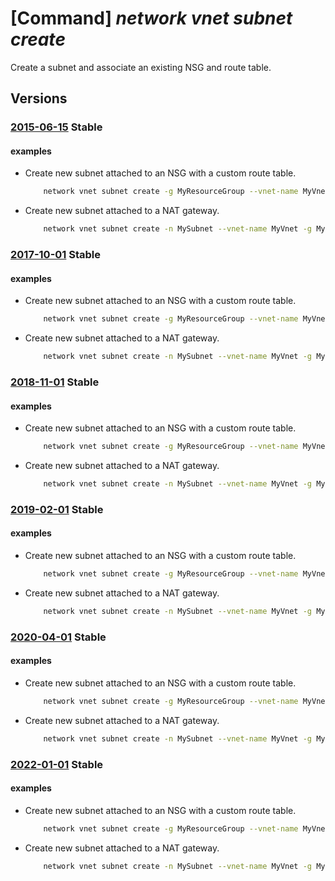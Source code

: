 # [Command] _network vnet subnet create_

Create a subnet and associate an existing NSG and route table.

## Versions

### [2015-06-15](/Resources/mgmt-plane/L3N1YnNjcmlwdGlvbnMve30vcmVzb3VyY2Vncm91cHMve30vcHJvdmlkZXJzL21pY3Jvc29mdC5uZXR3b3JrL3ZpcnR1YWxuZXR3b3Jrcy97fS9zdWJuZXRzL3t9/2015-06-15.xml) **Stable**

<!-- mgmt-plane /subscriptions/{}/resourcegroups/{}/providers/microsoft.network/virtualnetworks/{}/subnets/{} 2015-06-15 -->

#### examples

- Create new subnet attached to an NSG with a custom route table.
    ```bash
        network vnet subnet create -g MyResourceGroup --vnet-name MyVnet -n MySubnet --address-prefixes 10.0.0.0/24 --network-security-group MyNsg --route-table MyRouteTable
    ```

- Create new subnet attached to a NAT gateway.
    ```bash
        network vnet subnet create -n MySubnet --vnet-name MyVnet -g MyResourceGroup --nat-gateway MyNatGateway --address-prefixes "10.0.0.0/21"
    ```

### [2017-10-01](/Resources/mgmt-plane/L3N1YnNjcmlwdGlvbnMve30vcmVzb3VyY2Vncm91cHMve30vcHJvdmlkZXJzL21pY3Jvc29mdC5uZXR3b3JrL3ZpcnR1YWxuZXR3b3Jrcy97fS9zdWJuZXRzL3t9/2017-10-01.xml) **Stable**

<!-- mgmt-plane /subscriptions/{}/resourcegroups/{}/providers/microsoft.network/virtualnetworks/{}/subnets/{} 2017-10-01 -->

#### examples

- Create new subnet attached to an NSG with a custom route table.
    ```bash
        network vnet subnet create -g MyResourceGroup --vnet-name MyVnet -n MySubnet --address-prefixes 10.0.0.0/24 --network-security-group MyNsg --route-table MyRouteTable
    ```

- Create new subnet attached to a NAT gateway.
    ```bash
        network vnet subnet create -n MySubnet --vnet-name MyVnet -g MyResourceGroup --nat-gateway MyNatGateway --address-prefixes "10.0.0.0/21"
    ```

### [2018-11-01](/Resources/mgmt-plane/L3N1YnNjcmlwdGlvbnMve30vcmVzb3VyY2Vncm91cHMve30vcHJvdmlkZXJzL21pY3Jvc29mdC5uZXR3b3JrL3ZpcnR1YWxuZXR3b3Jrcy97fS9zdWJuZXRzL3t9/2018-11-01.xml) **Stable**

<!-- mgmt-plane /subscriptions/{}/resourcegroups/{}/providers/microsoft.network/virtualnetworks/{}/subnets/{} 2018-11-01 -->

#### examples

- Create new subnet attached to an NSG with a custom route table.
    ```bash
        network vnet subnet create -g MyResourceGroup --vnet-name MyVnet -n MySubnet --address-prefixes 10.0.0.0/24 --network-security-group MyNsg --route-table MyRouteTable
    ```

- Create new subnet attached to a NAT gateway.
    ```bash
        network vnet subnet create -n MySubnet --vnet-name MyVnet -g MyResourceGroup --nat-gateway MyNatGateway --address-prefixes "10.0.0.0/21"
    ```

### [2019-02-01](/Resources/mgmt-plane/L3N1YnNjcmlwdGlvbnMve30vcmVzb3VyY2Vncm91cHMve30vcHJvdmlkZXJzL21pY3Jvc29mdC5uZXR3b3JrL3ZpcnR1YWxuZXR3b3Jrcy97fS9zdWJuZXRzL3t9/2019-02-01.xml) **Stable**

<!-- mgmt-plane /subscriptions/{}/resourcegroups/{}/providers/microsoft.network/virtualnetworks/{}/subnets/{} 2019-02-01 -->

#### examples

- Create new subnet attached to an NSG with a custom route table.
    ```bash
        network vnet subnet create -g MyResourceGroup --vnet-name MyVnet -n MySubnet --address-prefixes 10.0.0.0/24 --network-security-group MyNsg --route-table MyRouteTable
    ```

- Create new subnet attached to a NAT gateway.
    ```bash
        network vnet subnet create -n MySubnet --vnet-name MyVnet -g MyResourceGroup --nat-gateway MyNatGateway --address-prefixes "10.0.0.0/21"
    ```

### [2020-04-01](/Resources/mgmt-plane/L3N1YnNjcmlwdGlvbnMve30vcmVzb3VyY2Vncm91cHMve30vcHJvdmlkZXJzL21pY3Jvc29mdC5uZXR3b3JrL3ZpcnR1YWxuZXR3b3Jrcy97fS9zdWJuZXRzL3t9/2020-04-01.xml) **Stable**

<!-- mgmt-plane /subscriptions/{}/resourcegroups/{}/providers/microsoft.network/virtualnetworks/{}/subnets/{} 2020-04-01 -->

#### examples

- Create new subnet attached to an NSG with a custom route table.
    ```bash
        network vnet subnet create -g MyResourceGroup --vnet-name MyVnet -n MySubnet --address-prefixes 10.0.0.0/24 --network-security-group MyNsg --route-table MyRouteTable
    ```

- Create new subnet attached to a NAT gateway.
    ```bash
        network vnet subnet create -n MySubnet --vnet-name MyVnet -g MyResourceGroup --nat-gateway MyNatGateway --address-prefixes "10.0.0.0/21"
    ```

### [2022-01-01](/Resources/mgmt-plane/L3N1YnNjcmlwdGlvbnMve30vcmVzb3VyY2Vncm91cHMve30vcHJvdmlkZXJzL21pY3Jvc29mdC5uZXR3b3JrL3ZpcnR1YWxuZXR3b3Jrcy97fS9zdWJuZXRzL3t9/2022-01-01.xml) **Stable**

<!-- mgmt-plane /subscriptions/{}/resourcegroups/{}/providers/microsoft.network/virtualnetworks/{}/subnets/{} 2022-01-01 -->

#### examples

- Create new subnet attached to an NSG with a custom route table.
    ```bash
        network vnet subnet create -g MyResourceGroup --vnet-name MyVnet -n MySubnet --address-prefixes 10.0.0.0/24 --network-security-group MyNsg --route-table MyRouteTable
    ```

- Create new subnet attached to a NAT gateway.
    ```bash
        network vnet subnet create -n MySubnet --vnet-name MyVnet -g MyResourceGroup --nat-gateway MyNatGateway --address-prefixes "10.0.0.0/21"
    ```
